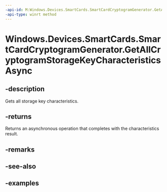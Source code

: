 ```yaml
---
-api-id: M:Windows.Devices.SmartCards.SmartCardCryptogramGenerator.GetAllCryptogramStorageKeyCharacteristicsAsync
-api-type: winrt method
---
```


<!-- Method syntax.
public IAsyncOperation<SmartCardCryptogramGetAllCryptogramStorageKeyCharacteristicsResult> SmartCardCryptogramGenerator.GetAllCryptogramStorageKeyCharacteristicsAsync()
-->

# Windows.Devices.SmartCards.SmartCardCryptogramGenerator.GetAllCryptogramStorageKeyCharacteristicsAsync


## -description

Gets all storage key characteristics.

## -returns

Returns an asynchronous operation that completes with the characteristics result.

## -remarks

## -see-also

## -examples

